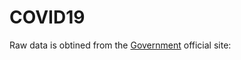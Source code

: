 # COVID19

Raw data is obtined from the [Government] official site:

[Government]: https://www.gob.mx/salud/documentos/datos-abiertos-152127

